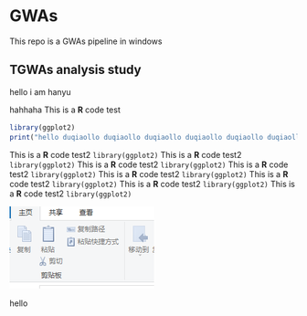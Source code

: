 # GWAs
This repo is a GWAs pipeline in windows
## TGWAs analysis study
hello i am hanyu

hahhaha
This is a **R** code test
```R
library(ggplot2)
print("hello duqiaollo duqiaollo duqiaollo duqiaollo duqiaollo duqiaollo duqiaollo duqiaollo duqiaollo duqiaollo duqiaollo duqiaollo duqiaollo duqiaollo duqiaollo duqiaollo duqiaollo duqiaollo duqiaollo duqiaollo duqiao")
```
This is a **R** code test2 `library(ggplot2)` This is a **R** code test2 `library(ggplot2)` This is a **R** code test2 `library(ggplot2)` This is a **R** code test2 `library(ggplot2)` This is a **R** code test2 `library(ggplot2)` This is a **R** code test2 `library(ggplot2)` This is a **R** code test2 `library(ggplot2)` This is a **R** code test2 `library(ggplot2)` 

![what](https://github.com/HanYu-me/GWAs/blob/main/imgs/test.png)

hello
